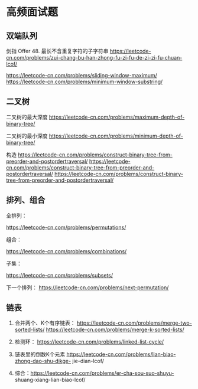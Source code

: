 # 高频面试题

## 双端队列

剑指 Offer 48. 最长不含重复字符的子字符串
https://leetcode-cn.com/problems/zui-chang-bu-han-zhong-fu-zi-fu-de-zi-zi-fu-chuan-lcof/

https://leetcode-cn.com/problems/sliding-window-maximum/
https://leetcode-cn.com/problems/minimum-window-substring/

## 二叉树

二叉树的最大深度
https://leetcode-cn.com/problems/maximum-depth-of-binary-tree/

二叉树的最小深度
https://leetcode-cn.com/problems/minimum-depth-of-binary-tree/


构造
https://leetcode-cn.com/problems/construct-binary-tree-from-preorder-and-postordertraversal/
https://leetcode-cn.com/problems/construct-binary-tree-from-preorder-and-postordertraversal/
https://leetcode-cn.com/problems/construct-binary-tree-from-preorder-and-postordertraversal/


## 排列、组合

全排列：

https://leetcode-cn.com/problems/permutations/

组合：

https://leetcode-cn.com/problems/combinations/

子集：

https://leetcode-cn.com/problems/subsets/

下⼀个排列：
https://leetcode-cn.com/problems/next-permutation/


## 链表

1. 合并两个、K个有序链表：
https://leetcode-cn.com/problems/merge-two-sorted-lists/
https://leetcode-cn.com/problems/merge-k-sorted-lists/

2. 检测环：
https://leetcode-cn.com/problems/linked-list-cycle/

3. 链表⾥的倒数K个元素
https://leetcode-cn.com/problems/lian-biao-zhong-dao-shu-dikge-
jie-dian-lcof/

4. 综合：https://leetcode-cn.com/problems/er-cha-sou-suo-shuyu-
shuang-xiang-lian-biao-lcof/
